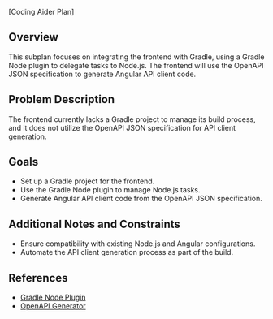 [Coding Aider Plan]

## Overview
This subplan focuses on integrating the frontend with Gradle, using a Gradle Node plugin to delegate tasks to Node.js. The frontend will use the OpenAPI JSON specification to generate Angular API client code.

## Problem Description
The frontend currently lacks a Gradle project to manage its build process, and it does not utilize the OpenAPI JSON specification for API client generation.

## Goals
- Set up a Gradle project for the frontend.
- Use the Gradle Node plugin to manage Node.js tasks.
- Generate Angular API client code from the OpenAPI JSON specification.

## Additional Notes and Constraints
- Ensure compatibility with existing Node.js and Angular configurations.
- Automate the API client generation process as part of the build.

## References
- [Gradle Node Plugin](https://github.com/node-gradle/gradle-node-plugin)
- [OpenAPI Generator](https://openapi-generator.tech/)

